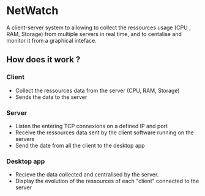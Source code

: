 # NetWatch 

A client-server system to allowing to collect the ressources usage (CPU , RAM, Storage) from multiple servers in real time, and to centalise and monitor it from a graphical inteface.

## How does it work ?

### Client
- Collect the ressources data from the server (CPU, RAM, Storage)
- Sends the data to the server

### Server
- Listen the entering TCP connexions on a defined IP and port
- Receive the ressources data sent by the client software running on the servers
- Send the date from all the client to the desktop app


### Desktop app
- Recieve the data collected and centralised by the server.
- Display the evolution of the ressources of each "client" connected to the server
